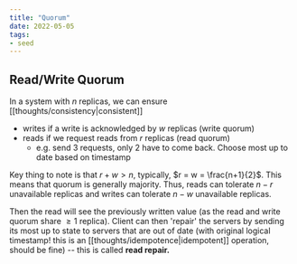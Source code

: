 ```yaml
---
title: "Quorum"
date: 2022-05-05
tags:
- seed
---
```



## Read/Write Quorum
In a system with $n$ replicas, we can ensure [[thoughts/consistency|consistent]]
- writes if a write is acknowledged by $w$ replicas (write quorum)
- reads if we request reads from $r$ replicas (read quorum)
	- e.g. send 3 requests, only 2 have to come back. Choose most up to date based on timestamp

Key thing to note is that $r + w > n$, typically, $r = w = \frac{n+1}{2}$. This means that quorum is generally majority. Thus, reads can tolerate $n-r$ unavailable replicas and writes can tolerate $n - w$ unavailable replicas.

Then the read will see the previously written value (as the read and write quorum share $\geq 1$ replica). Client can then 'repair' the servers by sending its most up to state to servers that are out of date (with original logical timestamp! this is an [[thoughts/idempotence|idempotent]] operation, should be fine) -- this is called **read repair.**
